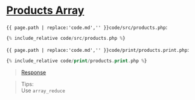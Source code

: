 # [Products Array](code.zip)

`{{ page.path | replace:'code.md','' }}code/src/products.php`:

```php
{% include_relative code/src/products.php %}
```

`{{ page.path | replace:'code.md','' }}code/print/products.print.php`:

```php
{% include_relative code/print/products.print.php %}
```

> [Response](response/src/products.php)

> Tips:<br>
> Use `array_reduce`
